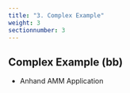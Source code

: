 ```yaml
---
title: "3. Complex Example"
weight: 3
sectionnumber: 3
---
```


## Complex Example (bb)

* Anhand AMM Application
